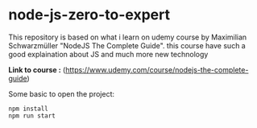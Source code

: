 # node-js-zero-to-expert
This repository is based on what i learn on udemy course by Maximilian Schwarzmüller "NodeJS The Complete Guide". this course have such a good explaination about JS and much more new technology 

__Link to course :__ 
(https://www.udemy.com/course/nodejs-the-complete-guide)

Some basic to open the project:
```
npm install
npm run start
```

